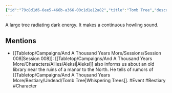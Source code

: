 ```yaml
---
{"id":"79c8d1d6-6ee5-466b-a366-00c1d1e12a82","title":"Tomb Tree","description":"A large tree radiating dark energy. It makes a continuous howling sound.","publish":true,"date_created":"Sunday, June 11th 2023, 11:48:29 am","date_modified":"Friday, April 19th 2024, 5:44:27 pm","cssclasses":["mado-heading"],"path":"Tabletop/Campaigns/And A Thousand Years More/Bestiary/Undead/Tomb Tree.md","permalink":"/tabletop/campaigns/and-a-thousand-years-more/bestiary/undead/tomb-tree/","PassFrontmatter":true}
---
```



A large tree radiating dark energy. It makes a continuous howling sound.

## Mentions

- [[Tabletop/Campaigns/And A Thousand Years More/Sessions/Session 008\|Session 008]]: [[Tabletop/Campaigns/And A Thousand Years More/Characters/Allies/Aleksi\|Aleksi]] also informs us about an old library near the ruins of a manor to the North. He tells of rumors of [[Tabletop/Campaigns/And A Thousand Years More/Bestiary/Undead/Tomb Tree\|Whispering Trees]]. #Event #Bestiary #Character

